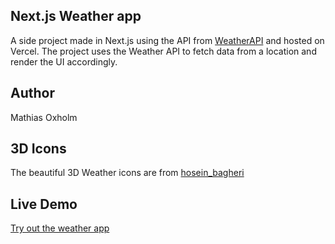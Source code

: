 ## Next.js Weather app

A side project made in Next.js using the API from [WeatherAPI](https://www.weatherapi.com/) and hosted on Vercel.
The project uses the Weather API to fetch data from a location and render the UI accordingly.

## Author

Mathias Oxholm

## 3D Icons

The beautiful 3D Weather icons are from [hosein_bagheri](https://ui8.net/hosein_bagheri/products/3d-weather-icons40)

## Live Demo

[Try out the weather app](https://weather-app-mathiasoxholm.vercel.app/)
